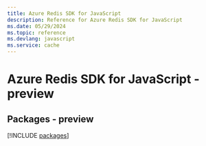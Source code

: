 ```yaml
---
title: Azure Redis SDK for JavaScript
description: Reference for Azure Redis SDK for JavaScript
ms.date: 05/29/2024
ms.topic: reference
ms.devlang: javascript
ms.service: cache
---
```

# Azure Redis SDK for JavaScript - preview
## Packages - preview
[!INCLUDE [packages](redis-index.md)]